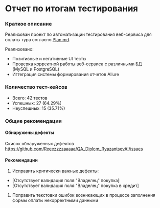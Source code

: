 # Отчет по итогам тестирования
### Краткое описание
Реализован проект по автоматизации тестирования веб-сервиса для оплаты тура согласно [Plan.md](Plan.md).  

Реализовано:
* Позитивные и негативные UI тесты
* Проверка корректной работы веб-сервиса с различными БД (MySQL и PostgreSQL)
* Игтеграция системы формирования отчетов Allure

### Количество тест-кейсов
* Всего: 42 тестов
* Успешных: 27 (64.29%)
* Неуспешных: 15 (35.71%)
  
### Общие рекомендации
#### Обнаружены дефекты
Скисок обнаруженных дефектов https://github.com/Reeezzzzaaaaa/QA_Diplom_RyazantsevAI/issues

#### Рекомендации
1. Исправить критически важные дефекты:
  - [Отсутствует валидация поля "Владелец" покупка]
  - [Отсутствует валидация поля "Владелец" покупка в кредит]

1. Поправить текстовки ошибок возникающих в процессе заполнения формы оплаты некорректными данными
